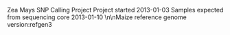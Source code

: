 Zea Mays SNP Calling Project
Project started 2013-01-03
Samples expected from sequencing core 2013-01-10
\n\nMaize reference genome version:refgen3
